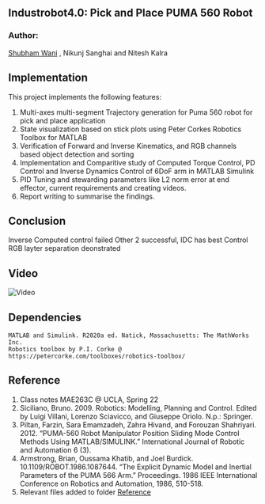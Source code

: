 ## Industrobot4.0: Pick and Place PUMA 560 Robot
### Author:
[Shubham Wani](https://www.linkedin.com/in/shubhamwani/) , Nikunj Sanghai and Nitesh Kalra

## Implementation
This project implements the following features:
1. Multi-axes multi-segment Trajectory generation for Puma 560 robot for pick and place application
2. State visualization based on stick plots using Peter Corkes Robotics Toolbox for MATLAB
3. Verification of Forward and Inverse Kinematics, and RGB channels based object detection and sorting 
4. Implementation and Comparitive study of Computed Torque Control, PD Control and Inverse Dynamics Control of 6DoF arm in MATLAB Simulink
5. PID Tuning and stewarding parameters like L2 norm error at end effector, current requirements and creating videos.
6. Report writing to summarise the findings.

## Conclusion
Inverse Computed control failed
Other 2 successful, IDC has best Control
RGB layter separation deonstrated


## Video
![Video](https://github.com/shubhamwani376/MPC_Quadcopter/blob/main/Quadrotor.gif)

## Dependencies
```
MATLAB and Simulink. R2020a ed. Natick, Massachusetts: The MathWorks Inc.
Robotics toolbox by P.I. Corke @ https://petercorke.com/toolboxes/robotics-toolbox/
```
## Reference
1. Class notes MAE263C @ UCLA, Spring 22
2. Siciliano, Bruno. 2009. Robotics: Modelling, Planning and Control. Edited by Luigi Villani, Lorenzo Sciavicco, and Giuseppe Oriolo. N.p.: Springer.
3. Piltan, Farzin, Sara Emamzadeh, Zahra Hivand, and Forouzan Shahriyari. 2012. “PUMA-560 Robot Manipulator
Position Sliding Mode Control Methods Using MATLAB/SIMULINK.” International Journal of Robotic and Automation 6 (3).
4. Armstrong, Brian, Oussama Khatib, and Joel Burdick. 10.1109/ROBOT.1986.1087644. “The Explicit Dynamic Model and Inertial Parameters of the PUMA 566 Arm.” Proceedings. 1986 IEEE International Conference on Robotics and Automation, 1986, 510-518.
5. Relevant files added to folder [Reference](https://github.com/shubhamwani376/MPC_Quadcopter/tree/main/Reference)
